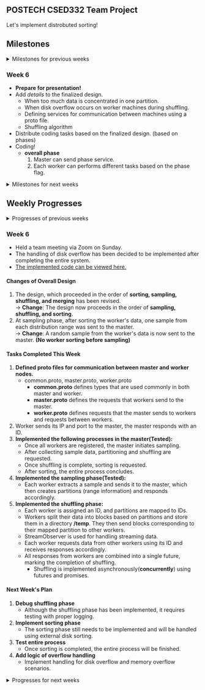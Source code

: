 POSTECH CSED332 Team Project
---
Let's implement distrobuted sorting!

## Milestones

<details>
<summary> Milestones for previous weeks </summary>

### Week 1
* Learn about libraries such as [gRPC](https://grpc.io/docs/languages/go/basics/), [Protobuf](https://protobuf.dev), and [Future class](https://docs.scala-lang.org/overviews/core/futures.html) of Scala.
* Plan overall design of the program.
  - What classes, objects, functions, enums to introduce?
  - How should master and worker machine communicate?
* Set up Git repository.

### Week 2
* Keep studying on important notions and usages of libraries.
* Write down concrete design of the program.
  - What classes to introduce?
  - What will be the interfaces of those classes?
  - In what methods should master and worker machine communicate?
  - How should we exploit parallelism on each machine?
* Make out some of unit test cases based on the interface.
* Survive on the midterm exam (Good Luck!).

### Week 3
* Collect some more ideas, if any.
* Milestone Specification
* ~~Start to code - not necessarily.~~
  - If the design is not complete yet, i.e. we don't have (at least) specified interfaces, or there's some ambiguity on it, delay to code.
* ~~**Important**: Start difficult part early if we decided to start implementing.~~
  - This might be 'shuffle' part...
* ~~Make some more unit tests according to the design, revise them if it became old.~~



### Week 4
* Study the required libraries for implementation and work on individual design components:   
  our team agrees with the premise of the Mythical Man-Month, deciding to allocate significant time to studying and planning, recognizing the importance of thorough preparation in avoiding inefficiencies during implementation.😵
* Share individual design components, and explore better solutions for the project together.
* Design and Implementation Plan Specification.


### Week 5
* Running and debugging implementation environment settings and test code
* overall design plan (in progress)
* How do I do the integration test?
* Discuss the issues you faced during your work.


</details>

### Week 6
* **Prepare for presentation!**
* Add *details* to the finalized design.
  - When too much data is concentrated in one partition.
  - When disk overflow occurs on worker machines during shuffling.
  - Defining services for communication between machines using a proto file.
  - Shuffling algorithm
* Distribute coding tasks based on the finalized design. (based on phases)
* Coding!
  - **overall phase**
    1. Master can send phase service.
    2. Each worker can performs different tasks based on the phase flag.

<details>
<summary> Milestones for next weeks </summary>
  

### Week 7
* Continue coding while commiting your code to your Git branch.
  - Implement the services defined in the proto file on the worker.
  - **sorting phase:**
    1. A Worker can sort data in its disk. (Apache spark or DIY)
    2. Workers can send sample data to the master.
  - **sampling phase:**
    1. Master can sort data in its disk too. (Apache spark or DIY)
    2. Master can distribute partitions.
  - **shuffling phase:**
    1. Workers can connect workers
       10 workers communicate each other.   
       A worker server can receive 10 workers client (included itself) request.
    2. Workers can detect capacity overload on their own disks.
    3. handling capacity overload.
  - **merging phase:**
    1. Workers can merge multiple blocks into a single file while maintaining the order based on the keys.
* Execute and debug the code.

### Week 8
* Another debugging week.
  - Identify edge cases to catch bugs.
* Create test cases to validate overall program.
  - Load Imbalance (uneven distribution of data)
  - Network bottleneck
  - Data consistency
* Prepare for final presentation.
  - Summarize our experience through storytelling
  - Write final report

</details>

## Weekly Progresses

<details>
<summary> Progresses of previous weeks </summary>

### Week 1
* Set Git repository up.
* Done some of documenting, such as writing down milestones.
  - Not sure this will go as we planned...
* How to communicate/store temporal documents about the project?
  - Notion? In-repo markdown? Kakaotalk? Or some other method?
* Planned to have regular meeting on Saturday.
* Expected problems:
  - How to serve/receive records in parallel manner?
    - Readers/Writers problem, Producer/Consumer problem...
    - How can we model the problem as a well-known problem?
  - Index file might be shared smong threads on a machine. How should we ensure consistency of this data structure?
  - How to exploit parallelism while merging locally?

### Week 2
- **Saturday Regular Meeting**
  - Held a regular team meeting on Saturday to discuss progress and clarify next steps.

- **Learned Concepts and Libraries**

  - **1. In-depth Study of gRPC and Protobuf**
    - **Service Definition**: Defined services and message structures in `.proto` files.
    - **gRPC Streaming**: Utilized bidirectional streaming between the master and worker nodes.
    - **Load Balancing**: Discussed how to distribute tasks efficiently when multiple workers are involved.
    - **Error Handling**: Explored gRPC error codes and retry strategies to handle failures gracefully.

  - **2. Scala's Future and Parallel Programming**
    - **Future**: Wrote asynchronous code with callbacks to improve non-blocking execution.
    - **Promise vs Future**: Investigated how `Promise` allows setting values at a specific point in time.
    - **ExecutionContext Setup and Usage**: Optimized thread pools for efficient execution.
    - **Concurrency Issue Resolution**: Applied lock-free mechanisms and used `synchronized` to ensure thread safety.

  - **3. Theoretical Background of Distributed Sorting**
    - **MapReduce Concept**: Studied the MapReduce framework for processing data in a distributed environment.
    - **Parallel Sorting Algorithms**: Examined how to implement Merge Sort and Quick Sort in parallel.
    - **Shuffling Optimization**: Optimized data redistribution among worker nodes to improve efficiency.

- **Preparation for OS Project 2 Presentation**
  - Good luck to everyone on their OS Project 2 presentations! 💪

### Week 3
- **Saturday Regular Meeting**
  - **Commit Convention**
     Our team has agreed to use the following commit format:   

    - **Feat**: Add new features
    - **Fix**: Bug fixes
    - **Docs**: Documentation changes
    - **Style**: Code formatting, missing semicolons, etc., without affecting functionality
    - **Test**: Add or refactor tests (no changes to production code)
    - **Chore**: Update build tasks, configure package manager, etc., without changes to production code

    Examples:
    
    ```
    Feat: Implement sample sorting algorithm
    Fix: Correct partitioning logic in sample sort
    Docs: Add documentation for sample sorting approach
    Style: Reformat sample_sort.cpp for better readability
    Test: Add test cases for sample sort edge cases
    Chore: Update Makefile to include sample_sort tests
    ```

  - **Communication Tools**
     - Decide whether to use Discord for communication.
     - Continue using KakaoTalk and Google Docs for documentation and discussions.

  - **Implementation Strategy**
     - Discuss how to proceed with the overall implementation.
     - Learn how to use required libraries and tools.

  - **Team Roles and Responsibilities**
     - Assign roles for research, study, and idea generation.
     - For this week, everyone will focus on learning library usage and contributing to design ideas.
     - Once the design becomes more specific, roles will be assigned as follows: A will handle XX class, B will work on YY component, C will take care of ZZ, etc.

  - **Weekly Plan Sharing**
     - Create a separate Google Doc each week to discuss progress.
     - Summarize discussions and update the README Progress section every Sunday.
     - Create a new folder named "Software Design Methods" to collect all plans and progress.

  - **Action Items**
    - All Members: Study library usage and propose design ideas by the end of the next week.
      - gRPC and Protobuf Study
        - Follow the Java Quickstart guide for gRPC: [gRPC Java Quickstart](https://grpc.io/docs/languages/java/quickstart/)
        - Study Protobuf using the Java tutorial: [Protobuf Java Tutorial](https://protobuf.dev/getting-started/javatutorial/)
      - Sample Sorting Algorithm
        - Learn about the sample sorting method: [Samplesort on Wikipedia](https://en.wikipedia.org/wiki/Samplesort)
      - Scala Concurrent Programming Libraries
        - Study how to use Scala's Concurrent programming libraries, `Future` and `Promise`: [Futures in Scala](https://docs.scala-lang.org/overviews/core/futures.html)
    - All Member: Cluster Access Permission
    - by **Doyoung**: Set up a Google Doc directory for tracking this week's progress.



### Week 4
- [Meeting Minute of This Week](https://docs.google.com/document/d/1_xKZGVFijjB520F2Ul53MoYmUl4QtC2KAgsxgZ_nGt0/edit?usp=sharing)
- Decided next week's meeting schedule to gather up and start to code.
  - Thursday 9:30 PM, in GSR of school library.
- Decided to make sample program before starting to implementing the actual one.
  - Decided on the concrete interface of it.
    - Two executables: `master` and `worker`
    - `master` and `worker` shall work with same arguments of the actual 
      program.
      - i.e. `master` should be invoked like `master 5`, and `worker` should be
        invoked like `worker -I foo -O bar`
    - However, the operation of them are somewhat different.
      - Instead of actual distrobuted sorting, master sends two random integers
        to the workers, and workers perform random computations on it and send
        it back.
    - The master prints the IP address and port of itself, and prints the 
      ordering of the workers, sorted by the values received.
    - This will help us understand the concrete operation on gRPC and Protobuf,
      and concurrency in Scala.
- Decided whom to take responsibility of designing whole system, and whom to 
  take responsibility of supporting him (by the surgical team model of *the 
  Mythical Man Month*).


### Week 5
- [Meeting Minute of This Week](https://docs.google.com/document/d/1RkFKvAxPYGVAnsNgUA4w1OFz7I9jFjmnB0VoF5iNqqQ/edit?usp=sharing)
- Held a team meeting via Zoom on Saturday.

#### Tasks Completed This Week
- **IntelliJ SSH Connection and Deployment Setup**
  - (Completed) Copied public keys to enable SSH key-based access to each Worker machine.
- **Shell Script for Master to Manage Worker Machines**
  - (Completed) Installed `gensort` on all Worker machines, generated test data, and verified outputs.
- **Test Code for Master-Worker Communication**
  - Successfully implemented and tested Request-Response communication between Master and Worker.
- **Presentation Preparation**
  - Assigned roles for preparing the presentation.
  - Presenter : Doyoung Kim, Materials Prepared By : Duhong Kwon, SoonHo Kim

#### Overall Design of the System
- [Design Proposal](https://github.com/kimdoyoung0319/332project/blob/doyoung/DESIGN.md)
- **Defined Phases and Protobuf Integration**
  - Defined each phase required for the system and outlined Protobuf services and messages for each phase.
  - In the Sample Phase, Worker machines sort data locally, access indices in strides, and send the sample list to the Master.
  - Further discussions planned to refine the final design.

</details>

### Week 6
- Held a team meeting via Zoom on Sunday.
- The handling of disk overflow has been decided to be implemented after completing the entire system.
- [The implemented code can be viewed here.](https://github.com/kimdoyoung0319/332project/tree/doyoung)

#### Changes of Overall Design
1. The design, which proceeded in the order of **sorting, sampling, shuffling, and merging** has been revised.   
   -> **Change**: The design now proceeds in the order of **sampling, shuffling, and sorting**.
2. At sampling phase, after sorting the worker's data, one sample from each distribution range was sent to the master.   
   -> **Change**: A random sample from the worker's data is now sent to the master. **(No worker sorting before sampling)**

#### Tasks Completed This Week
1. **Defined proto files for communication between master and worker nodes.**
   - common.proto, master.proto, worker.proto 
     - **common.proto** defines types that are used commonly in both master and worker. 
     - **master.proto** defines the requests that workers send to the master. 
     - **worker.proto** defines requests that the master sends to workers and requests between workers.
2. Worker sends its IP and port to the master, the master responds with an ID.
3. **Implemented the following processes in the master(Tested):**
   - Once all workers are registered, the master initiates sampling.
   - After collecting sample data, partitioning and shuffling are requested. 
   - Once shuffling is complete, sorting is requested. 
   - After sorting, the entire process concludes.
4. **Implemented the sampling phase(Tested):**
   - Each worker extracts a sample and sends it to the master, which then creates partitions (range information) and responds accordingly. 
5. **Implemented the shuffling phase:**
   - Each worker is assigned an ID, and partitions are mapped to IDs. 
   - Workers split their data into blocks based on partitions and store them in a directory **/temp**. They then send blocks corresponding to their mapped partition to other workers. 
   - StreamObserver is used for handling streaming data. 
   - Each worker requests data from other workers using its ID and receives responses accordingly. 
   - All responses from workers are combined into a single future, marking the completion of shuffling. 
     - Shuffling is implemented asynchronously(**concurrently**) using futures and promises.

#### Next Week's Plan
1. **Debug shuffling phase**
   - Although the shuffling phase has been implemented, it requires testing with proper logging.
2. **Implement sorting phase**
   - The sorting phase still needs to be implemented and will be handled using external disk sorting.
3. **Test entire process**
   - Once sorting is completed, the entire process will be finished.
4. **Add logic of overflow handling**
   - Implement handling for disk overflow and memory overflow scenarios.


<details>
<summary> Progresses for next weeks </summary>

### Week 7
### Week 8

</details>
